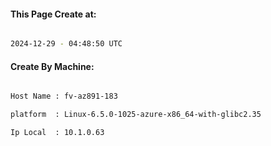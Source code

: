 
   
#### This Page Create at:

```bash

2024-12-29 - 04:48:50 UTC

```

#### Create By Machine:

```bash

Host Name : fv-az891-183

platform  : Linux-6.5.0-1025-azure-x86_64-with-glibc2.35

Ip Local  : 10.1.0.63

```


